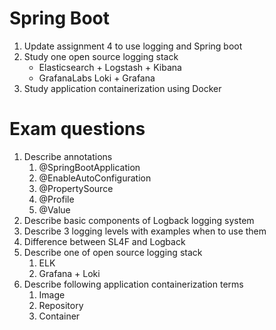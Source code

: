 

# Spring Boot

1. Update assignment 4 to use logging and Spring boot
2. Study one open source logging stack
   * Elasticsearch + Logstash + Kibana
   * GrafanaLabs Loki + Grafana
3. Study application containerization using Docker


# Exam questions

1. Describe annotations
   1. @SpringBootApplication
   2. @EnableAutoConfiguration
   3. @PropertySource
   4. @Profile
   5. @Value
2. Describe basic components of Logback logging system
3. Describe 3 logging levels with examples when to use them
4. Difference between SL4F and Logback
5. Describe one of open source logging stack
   1. ELK
   2. Grafana + Loki
6. Describe following application containerization terms
   1. Image
   2. Repository
   3. Container

